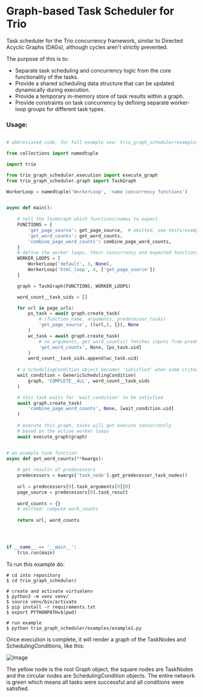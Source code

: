 # Graph-based Task Scheduler for Trio

Task scheduler for the Trio concurrency framework, similar to Directed Acyclic Graphs (DAGs), although cycles aren't strictly prevented.

The purpose of this is to:

* Separate task scheduling and concurrency logic from the core functionality of the tasks.
* Provide a shared scheduling data structure that can be updated dynamically during execution.
* Provide a temporary in-memory store of task results within a graph.
* Provide constraints on task concurrency by defining separate worker-loop groups for different task types.


### Usage:

```python

# abbreviated code, for full example see: trio_graph_scheduler/examples/example1.py

from collections import namedtuple

import trio

from trio_graph_scheduler.execution import execute_graph
from trio_graph_scheduler.graph import TaskGraph

WorkerLoop = namedtuple('WorkerLoop', 'name concurrency functions')


async def main():
    
    # tell the TaskGraph which functions/names to expect
    FUNCTIONS = {
        'get_page_source': get_page_source,  # omitted, see tests/example.py
        'get_word_counts': get_word_counts,
        'combine_page_word_counts': combine_page_word_counts,  
    }
    # define the worker loops, their concurrency and expected functions
    WORKER_LOOPS = [
        WorkerLoop('default', 3, None),
        WorkerLoop('html_loop', 4, ['get_page_source'])
    ]

    graph = TaskGraph(FUNCTIONS, WORKER_LOOPS)

    word_count__task_uids = []

    for url in page_urls:
        ps_task = await graph.create_task(
            # (function_name, arguments, predecessor_tasks)
            'get_page_source', ((url,), {}), None
        )
        wc_task = await graph.create_task(
            # no arguments, get_word_counts() fetches inputs from predecessor tasks
            'get_word_counts', None, [ps_task.uid]
        )
        word_count__task_uids.append(wc_task.uid)
    
    # a SchedulingCondition object becomes 'satisfied' when some criteria is true
    wait_condition = GenericSchedulingCondition(
        graph, 'COMPLETE__ALL', word_count__task_uids
    )

    # this task waits for 'wait_condition' to be satisfied
    await graph.create_task(
        'combine_page_word_counts', None, [wait_condition.uid]
    )
    
    # execute this graph, tasks will get execute concurrently 
    # based on the active worker loops
    await execute_graph(graph) 


# an example task function
async def get_word_counts(**kwargs):
    
    # get results of predecessors
    predecessors = kwargs['task_node'].get_predecessor_task_nodes()
    
    url = predecessors[0].task_arguments[0][0] 
    page_source = predecessors[0].task_result
    
    word_counts = {}
    # omitted: compute work_counts
    
    return url, word_counts




if __name__ == '__main__':
    trio.run(main)
```


To run this example do:

```
# cd into repository
$ cd trio_graph_scheduler/

# create and activate virtualenv
$ python3 -m venv venv/
$ source venv/bin/activate
$ pip install -r requirements.txt
$ export PYTHONPATH=$(pwd)

# run example
$ python trio_graph_scheduler/examples/example1.py
```

Once execution is complete, it will render a graph of the TaskNodes and SchedulingConditions, like this:

![Image](https://i.ibb.co/hHHSfTZ/example-graph.png)

The yellow node is the root Graph object, the square nodes are TaskNodes and the circular nodes are SchedulingCondition objects. The entire network is green which means all tasks were successful and all conditions were satisfied.
